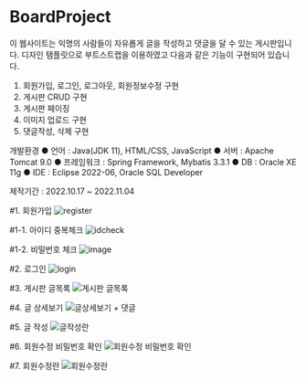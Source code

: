 # BoardProject

이 웹사이트는 익명의 사람들이 자유롭게 글을 작성하고 댓글을 달 수 있는 게시판입니다. 
디자인 탬플릿으로 부트스트랩을 이용하였고 다음과 같은 기능이 구현되어 있습니다.
			
1. 회원가입, 로그인, 로그아웃, 회원정보수정 구현
2. 게시판 CRUD 구현
3. 게시판 페이징
4. 이미지 업로드 구현
5. 댓글작성, 삭제 구현

개발환경
● 언어 : Java(JDK 11), HTML/CSS, JavaScript
● 서버 : Apache Tomcat 9.0
● 프레임워크 : Spring Framework, Mybatis 3.3.1
● DB : Oracle XE 11g
● IDE : Eclipse 2022-06, Oracle SQL Developer

제작기간 : 2022.10.17 ~ 2022.11.04

#1. 회원가입
![register](https://user-images.githubusercontent.com/107376751/200276062-ef5bf205-6122-40a3-a92b-5dc8c001b1ed.JPG)

#1-1. 아이디 중복체크
![idcheck](https://user-images.githubusercontent.com/107376751/200276110-0cf000d4-cd2e-4400-aaed-214faf7ce36e.JPG)

#1-2. 비밀번호 체크
![image](https://user-images.githubusercontent.com/107376751/200441953-5ab739af-6589-42bb-9fb2-91835f531857.png)

#2. 로그인
![login](https://user-images.githubusercontent.com/107376751/200275963-abd70b5c-5fe7-42e9-82e0-99db1b1cc624.JPG)

#3.  게시판 글목록
![게시판 글목록](https://user-images.githubusercontent.com/107376751/200276239-35e0ba16-0d39-4aaa-8194-189b3592f70e.JPG)

#4. 글 상세보기
![글상세보기 + 댓글](https://user-images.githubusercontent.com/107376751/200276317-2143d143-c552-4ee9-91bb-c9a73f668195.JPG)

#5. 글 작성
![글작성란](https://user-images.githubusercontent.com/107376751/200276370-e9cbd698-7b61-4598-997b-eb901427a655.JPG)

#6. 회원수정 비밀번호 확인
![회원수정 비밀번호 확인](https://user-images.githubusercontent.com/107376751/200276450-01a894bf-5ecf-4a54-abc7-97ce36524b67.JPG)

#7. 회원수정란
![회원수정란](https://user-images.githubusercontent.com/107376751/200276527-ab130f7a-8320-48c3-b8dd-e439091a0de1.JPG)




